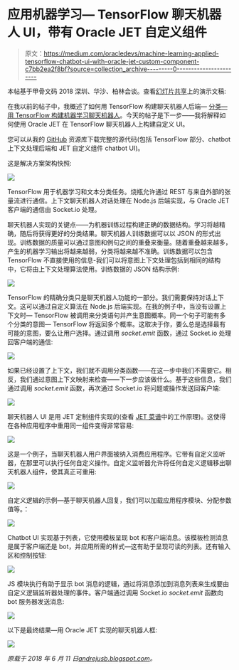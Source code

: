 # 应用机器学习— TensorFlow 聊天机器人 UI，带有 Oracle JET 自定义组件

> 原文：<https://medium.com/oracledevs/machine-learning-applied-tensorflow-chatbot-ui-with-oracle-jet-custom-component-c7bb2ea2f8bf?source=collection_archive---------0----------------------->

本帖基于甲骨文码 2018 深圳、华沙、柏林会谈。查看[幻灯片共享](https://www.slideshare.net/andrejusb/machine-learning-applied-contextual-chatbots-coding-oracle-jet-and-tensorflow)上的演示文稿:

在我以前的帖子中，我概述了如何用 TensorFlow 构建聊天机器人后端— [分类—用 TensorFlow 构建机器学习聊天机器人](http://andrejusb.blogspot.com/2018/03/classification-machine-learning-chatbot.html)。今天的帖子是下一步——我将解释如何使用 Oracle JET 在 TensorFlow 聊天机器人上构建自定义 UI。

您可以从我的 [GitHub](https://github.com/abaranovskis-redsamurai/shenzhen) 资源库下载完整的源代码(包括 TensorFlow 部分、chatbot 上下文处理后端和 JET 自定义组件 chatbot UI)。

这是解决方案架构快照:

![](img/1ad8d6b286f2cb1a1fa98136f8384cef.png)

TensorFlow 用于机器学习和文本分类任务。烧瓶允许通过 REST 与来自外部的张量流进行通信。上下文聊天机器人对话处理在 Node.js 后端实现，与 Oracle JET 客户端的通信由 Socket.io 处理。

聊天机器人实现的关键点——为机器训练过程构建正确的数据结构。学习将越精确，随后将获得更好的分类结果。聊天机器人训练数据可以以 JSON 的形式出现。训练数据的质量可以通过意图和例句之间的重叠来衡量。随着重叠越来越多，产生的机器学习输出将越来越弱，分类将越来越不准确。训练数据可以包含 TensorFlow 不直接使用的信息-我们可以将意图上下文处理包括到相同的结构中，它将由上下文处理算法使用。训练数据的 JSON 结构示例:

![](img/5f0b38375f3a103208f281e3b98e7744.png)

TensorFlow 的精确分类只是聊天机器人功能的一部分。我们需要保持对话上下文。这可以通过自定义算法在 Node.js 后端实现。在我的例子中，当没有设置上下文时— TensorFlow 被调用来分类语句并产生意图概率。同一个句子可能有多个分类的意图— TensorFlow 将返回多个概率。这取决于你，要么总是选择最有可能的意图，要么让用户选择。通过调用 *socket.emit* 函数，通过 Socket.io 处理回客户端的通信:

![](img/4d3e0bf865c0867b118d459697da93ea.png)

如果已经设置了上下文，我们就不调用分类函数——在这一步中我们不需要它。相反，我们通过意图上下文映射来检查——下一步应该做什么。基于这些信息，我们通过调用 *socket.emit* 函数，再次通过 Socket.io 将问题或操作发送回客户端:

![](img/8747afc873e48c65cc9923f43aef1577.png)

聊天机器人 UI 是用 JET 定制组件实现的(查看 [JET 菜谱](http://www.oracle.com/webfolder/technetwork/jet/jetCookbook.html?component=composite&demo=basic)中的工作原理)。这使得在各种应用程序中重用同一组件变得非常容易:

![](img/0096fd7b597398bd30aa8453c06c78c4.png)

这是一个例子，当聊天机器人用户界面被纳入消费应用程序。它带有自定义监听器，在那里可以执行任何自定义操作。自定义监听器允许将任何自定义逻辑移出聊天机器人组件，使其真正可重用:

![](img/cdf986a3f5a5ead38dd9e3e51037cb85.png)

自定义逻辑的示例—基于聊天机器人回复，我们可以加载应用程序模块、分配参数值等。：

![](img/3d7c72b5a65fa526f1c2ed46271c7ff6.png)

Chatbot UI 实现基于列表，它使用模板呈现 bot 和客户端消息。该模板检测消息是属于客户端还是 bot，并应用所需的样式—这有助于呈现可读的列表。还有输入区和控制按钮:

![](img/63024605fdd8a5ca2fb0286f8b3e04f7.png)

JS 模块执行有助于显示 bot 消息的逻辑，通过将消息添加到消息列表来生成要由自定义逻辑监听器处理的事件。客户端通过调用 Socket.io *socket.emit* 函数向 bot 服务器发送消息:

![](img/6bae4ac521f5e3f8f44533fdb54a1e91.png)

以下是最终结果—用 Oracle JET 实现的聊天机器人框:

![](img/68af1598d24cd02819d463cf499f543d.png)

*原载于 2018 年 6 月 11 日*[*andrejusb.blogspot.com*](http://andrejusb.blogspot.com/2018/06/machine-learning-applied-tensorflow.html)*。*